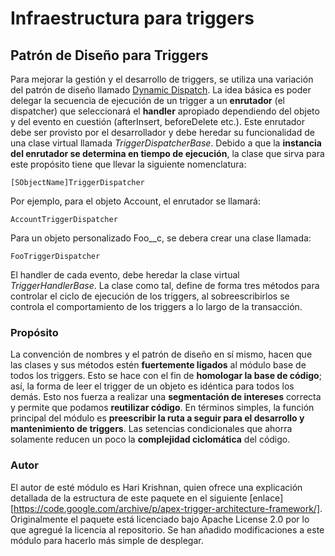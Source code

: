 # Infraestructura para triggers

## Patrón de Diseño para Triggers

Para mejorar la gestión y el desarrollo de triggers, se utiliza una variación
del patrón de diseño llamado [Dynamic Dispatch](https://en.wikipedia.org/w/index.php?title=Dynamic_dispatch&oldid=932525185).
La idea básica es poder delegar la secuencia de ejecución de un trigger a un
**enrutador** (el dispatcher) que seleccionará el **handler** apropiado
dependiendo del objeto y del evento en cuestión (afterInsert, beforeDelete
etc.). Este enrutador debe ser provisto por el desarrollador y debe heredar
su funcionalidad de una clase virtual llamada *TriggerDispatcherBase*. Debido
a que la **instancia del enrutador se determina en tiempo de ejecución**, la
clase que sirva para este propósito tiene que llevar la siguiente
nomenclatura:

    [SObjectName]TriggerDispatcher

Por ejemplo, para el objeto Account, el enrutador se llamará:

    AccountTriggerDispatcher

Para un objeto personalizado Foo__c, se debera crear una clase llamada: 

    FooTriggerDispatcher

El handler de cada evento, debe heredar la clase virtual
*TriggerHandlerBase*. La clase como tal, define de forma tres
métodos para controlar el ciclo de ejecución de los triggers, al
sobreescribirlos se controla el comportamiento de los triggers a lo largo de
la transacción.

### Propósito

La convención de nombres y el patrón de diseño en sí mismo, hacen que las
clases y sus métodos estén **fuertemente ligados** al módulo base de todos
los triggers. Esto se hace con el fin de
**homologar la base de código**; así, la forma de leer el trigger de un
objeto es idéntica para todos los demás. Esto nos fuerza a
realizar una **segmentación de intereses** correcta y permite que podamos
**reutilizar código**. En términos simples, la función principal del módulo es
**preescribir la ruta a seguir para el desarrollo y mantenimiento de triggers**.
Las setencias condicionales que ahorra solamente reducen un poco la
**complejidad ciclomática** del código.

### Autor

El autor de esté módulo es Hari Krishnan, quien ofrece una explicación detallada
de la estructura de este paquete en el siguiente [enlace]
[https://code.google.com/archive/p/apex-trigger-architecture-framework/].
Originalmente el paquete está licenciado bajo Apache License 2.0 por lo que
agregué la licencia al repositorio. Se han añadido modificaciones a este módulo
para hacerlo más simple de desplegar.


